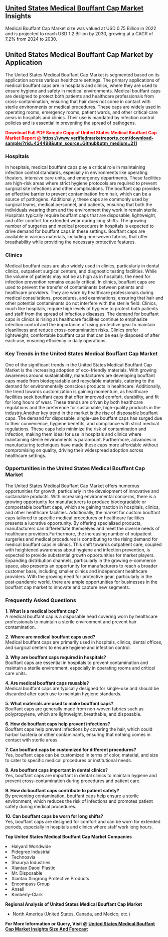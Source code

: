 <h2><a href="https://www.verifiedmarketreports.com/download-sample/?rid=434498&amp;utm_source=Github&amp;utm_medium=211" target="_blank">United States Medical Bouffant Cap Market</a> Insights</h2><p>Medical Bouffant Cap Market size was valued at USD 0.75 Billion in 2022 and is projected to reach USD 1.2 Billion by 2030, growing at a CAGR of 7.2% from 2024 to 2030.</p><p><h2>United States Medical Bouffant Cap Market by Application</h2><p>The United States Medical Bouffant Cap Market is segmented based on its application across various healthcare settings. The primary applications of medical bouffant caps are in hospitals and clinics, where they are used to ensure hygiene and safety in medical environments. Medical bouffant caps are designed to protect both patients and healthcare professionals from cross-contamination, ensuring that hair does not come in contact with sterile environments or medical procedures. These caps are widely used in operating rooms, emergency rooms, patient wards, and other critical care areas in hospitals and clinics. Their use is mandated by infection control policies and is essential in preventing the spread of pathogens. <strong><p><span class=""><span style="color: #ff0000;"><strong>Download Full PDF Sample Copy of United States Medical Bouffant Cap Market Report</strong> @ </span><a href="https://www.verifiedmarketreports.com/download-sample/?rid=434498&amp;utm_source=Github&amp;utm_medium=211" target="_blank">https://www.verifiedmarketreports.com/download-sample/?rid=434498&amp;utm_source=Github&amp;utm_medium=211</a></span></p></strong></p><h3>Hospitals</h3><p>In hospitals, medical bouffant caps play a critical role in maintaining infection control standards, especially in environments like operating theaters, intensive care units, and emergency departments. These facilities are high-risk areas where strict hygiene protocols are required to prevent surgical site infections and other complications. The bouffant cap provides an effective barrier to prevent contamination from hair, which can be a source of pathogens. Additionally, these caps are commonly used by surgical teams, medical personnel, and patients, ensuring that both the individuals wearing them and the environment they work in remain sterile. Hospitals typically require bouffant caps that are disposable, lightweight, and offer comfort for extended wear during long shifts. The growing number of surgeries and medical procedures in hospitals is expected to drive demand for bouffant caps in these settings. Bouffant caps are available in various materials, including non-woven fabrics, that offer breathability while providing the necessary protective features.<h3>Clinics</h3><p>Medical bouffant caps are also widely used in clinics, particularly in dental clinics, outpatient surgical centers, and diagnostic testing facilities. While the volume of patients may not be as high as in hospitals, the need for infection prevention remains equally critical. In clinics, bouffant caps are used to prevent the transfer of contaminants between patients and healthcare providers. They are worn by healthcare professionals during medical consultations, procedures, and examinations, ensuring that hair and other potential contaminants do not interfere with the sterile field. Clinics, much like hospitals, require high levels of hygiene to protect both patients and staff from the spread of infectious diseases. The demand for bouffant caps in clinics is rising as healthcare facilities continue to emphasize infection control and the importance of using protective gear to maintain cleanliness and reduce cross-contamination risks. Clinics prefer lightweight, comfortable bouffant caps that can be easily disposed of after each use, ensuring efficiency in daily operations.<h3>Key Trends in the United States Medical Bouffant Cap Market</h3><p>One of the significant trends in the United States Medical Bouffant Cap Market is the increasing adoption of eco-friendly materials. With growing awareness around sustainability, manufacturers are developing bouffant caps made from biodegradable and recyclable materials, catering to the demand for environmentally conscious products in healthcare. Additionally, the trend towards customization is gaining momentum, as healthcare facilities seek bouffant caps that offer improved comfort, durability, and fit for long hours of wear. These trends are driven by both healthcare regulations and the preference for sustainable, high-quality products in the industry.Another key trend in the market is the rise of disposable bouffant caps. The demand for disposable, single-use bouffant caps has surged due to their convenience, hygiene benefits, and compliance with strict medical regulations. These caps help minimize the risk of contamination and infection, making them ideal for use in hospitals and clinics where maintaining sterile environments is paramount. Furthermore, advances in manufacturing techniques have made these caps more affordable without compromising on quality, driving their widespread adoption across healthcare settings.<h3>Opportunities in the United States Medical Bouffant Cap Market</h3><p>The United States Medical Bouffant Cap Market offers numerous opportunities for growth, particularly in the development of innovative and sustainable products. With increasing environmental concerns, there is a growing opportunity for manufacturers to produce biodegradable or compostable bouffant caps, which are gaining traction in hospitals, clinics, and other healthcare facilities. Additionally, the market for custom bouffant caps tailored to specific medical procedures or healthcare facilities presents a lucrative opportunity. By offering specialized products, manufacturers can differentiate themselves and meet the diverse needs of healthcare providers.Furthermore, the increasing number of outpatient surgeries and medical procedures is contributing to the rising demand for medical bouffant caps in clinics. This shift towards outpatient care, coupled with heightened awareness about hygiene and infection prevention, is expected to provide substantial growth opportunities for market players. Expanding distribution channels, particularly in the growing e-commerce space, also presents an opportunity for manufacturers to reach a broader customer base, including smaller clinics and independent healthcare providers. With the growing need for protective gear, particularly in the post-pandemic world, there are ample opportunities for businesses in the bouffant cap market to innovate and capture new segments.<h3>Frequently Asked Questions</h3><p><strong>1. What is a medical bouffant cap?</strong><br> A medical bouffant cap is a disposable head covering worn by healthcare professionals to maintain a sterile environment and prevent hair contamination.</p><p><strong>2. Where are medical bouffant caps used?</strong><br> Medical bouffant caps are primarily used in hospitals, clinics, dental offices, and surgical centers to ensure hygiene and infection control.</p><p><strong>3. Why are bouffant caps required in hospitals?</strong><br> Bouffant caps are essential in hospitals to prevent contamination and maintain a sterile environment, especially in operating rooms and critical care units.</p><p><strong>4. Are medical bouffant caps reusable?</strong><br> Medical bouffant caps are typically designed for single-use and should be discarded after each use to maintain hygiene standards.</p><p><strong>5. What materials are used to make bouffant caps?</strong><br> Bouffant caps are generally made from non-woven fabrics such as polypropylene, which are lightweight, breathable, and disposable.</p><p><strong>6. How do bouffant caps help prevent infections?</strong><br> Bouffant caps help prevent infections by covering the hair, which could harbor bacteria or other contaminants, ensuring that nothing comes in contact with sterile areas.</p><p><strong>7. Can bouffant caps be customized for different procedures?</strong><br> Yes, bouffant caps can be customized in terms of color, material, and size to cater to specific medical procedures or institutional needs.</p><p><strong>8. Are bouffant caps important in dental clinics?</strong><br> Yes, bouffant caps are important in dental clinics to maintain hygiene and prevent cross-contamination during procedures and patient care.</p><p><strong>9. How do bouffant caps contribute to patient safety?</strong><br> By preventing contamination, bouffant caps help ensure a sterile environment, which reduces the risk of infections and promotes patient safety during medical procedures.</p><p><strong>10. Can bouffant caps be worn for long shifts?</strong><br> Yes, bouffant caps are designed for comfort and can be worn for extended periods, especially in hospitals and clinics where staff work long hours.</p></p><p><strong>Top United States Medical Bouffant Cap Market Companies</strong></p><div data-test-id=""><p><li>Halyard Worldwide</li><li> Pidegree Industrial</li><li> Technoavia</li><li> Shaurya Industries</li><li> Xiantao Daoqi Plastic</li><li> Mr. Disposable</li><li> Xiantao Xingrong Protective Products</li><li> Encompass Group</li><li> Ansell</li><li> Kimberly-Clark</li></p><div><strong>Regional Analysis of&nbsp;United States Medical Bouffant Cap Market</strong></div><ul><li dir="ltr"><p dir="ltr">North America&nbsp;(United States, Canada, and Mexico, etc.)</p></li></ul><p><strong>For More Information or Query, Visit @&nbsp;</strong><strong><a href="https://www.verifiedmarketreports.com/product/medical-bouffant-cap-market/?utm_source=Github&amp;utm_medium=211" target="_blank">United States Medical Bouffant Cap Market Insights Size And Forecast</a></strong></p></div>
